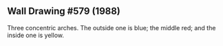 ## Wall Drawing #579 (1988)

Three concentric arches. The outside one is blue; the middle red; and the inside one is yellow.
